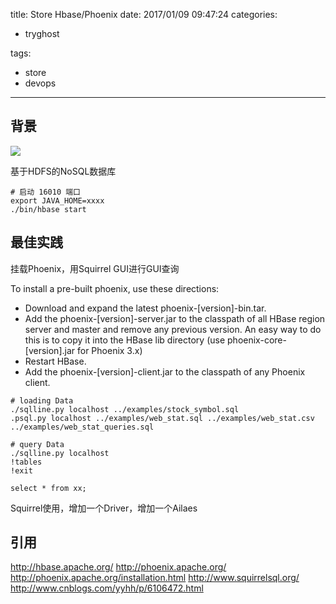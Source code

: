 title: Store Hbase/Phoenix
date: 2017/01/09 09:47:24
categories:
 - tryghost

tags:
 - store 
 - devops 



---

## 背景
![](http://img.sandseasoft.com/image/8/27/e8ceb60d99b8c659065515c9a01c4.png)

基于HDFS的NoSQL数据库
```language-base
# 启动 16010 端口
export JAVA_HOME=xxxx
./bin/hbase start
```

## 最佳实践
挂载Phoenix，用Squirrel GUI进行GUI查询

To install a pre-built phoenix, use these directions:

* Download and expand the latest phoenix-[version]-bin.tar.
* Add the phoenix-[version]-server.jar to the classpath of all HBase region server and master and remove any previous version. An easy way to do this is to copy it into the HBase lib directory (use phoenix-core-[version].jar for Phoenix 3.x)
* Restart HBase.
* Add the phoenix-[version]-client.jar to the classpath of any Phoenix client.


```language-bash
# loading Data
./sqlline.py localhost ../examples/stock_symbol.sql
.psql.py localhost ../examples/web_stat.sql ../examples/web_stat.csv ../examples/web_stat_queries.sql

# query Data
./sqlline.py localhost
!tables
!exit

select * from xx;
```
Squirrel使用，增加一个Driver，增加一个Ailaes
## 引用
http://hbase.apache.org/
http://phoenix.apache.org/
http://phoenix.apache.org/installation.html
http://www.squirrelsql.org/
http://www.cnblogs.com/yyhh/p/6106472.html










